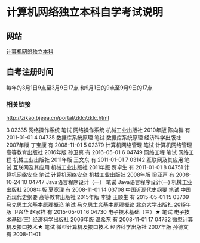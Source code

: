 计算机网络独立本科自学考试说明
=============================

网站
----

[计算机网络独立本科](http://zkxcx.bjeea.cn/portal/kszylb.jsp?zydm=01B0802)

自考注册时间
------------

每年的3月1日9点至3月9日17点 和9月1日的9点至9月9日的17点

### 相关链接

http://zikao.bjeea.cn/portal/zklc/zklc.html


3 02335 网络操作系统 笔试 网络操作系统 机械工业出版社 2010年版 陈向群 有 2011-01-01
4 04735 数据库系统原理 笔试 数据库系统原理 经济科学出版社 2007年版 丁宝康 有 2008-11-01
5 02379 计算机网络管理 笔试 计算机网络管理 高等教育出版社 2016年版 孙卫真 有 2016-05-01
6 04749 网络工程 笔试 网络工程 机械工业出版社 2011年版 王文东 有 2011-01-01
7 03142 互联网及其应用 笔试 互联网及其应用 机械工业出版社 2011年版 贾卓生 有 2011-01-01
8 04751 计算机网络安全 笔试 计算机网络安全 机械工业出版社 2008年版 梁亚声 有 2008-10-24
10 04747 Java语言程序设计（一） 笔试 Java语言程序设计(一) 机械工业出版社 2008年版 夏宽理 有 2008-11-01
14 03708 中国近现代史纲要 笔试 中国近现代史纲要 高等教育出版社 2015年版 李捷 王顺生 有 2015-05-01
15 03709 马克思主义基本原理概论 笔试 马克思主义基本原理概论 北京大学出版社 2015年版 卫兴华 赵家祥 有 2015-05-01
16 04730 电子技术基础（三）★ 笔试 电子技术基础(三) 经济科学出版社 2006年版 温希东 有 2008-11-01
17 04732 微型计算机及接口技术★ 笔试 微型计算机及接口技术 经济科学出版社 2007年版 孙德文 有 2008-11-01
　 　 　 　 　 　 　 　 　 
